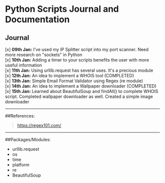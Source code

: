 # Python Scripts Journal and Documentation <br>

## Journal
[x] **09th Jan:** I've used my IP Splitter script into my port scanner. Need more research on "sockets" in Python <br>
[x] **10th Jan:** Adding a timer to your scripts benefits the user with more useful information <br>
[x] **11th Jan:** Using urllib.request has several uses. It's a precious module <br>
[x] **12th Jan:** An idea to implement a WHOIS tool (COMPLETED) <br>
[x] **13th Jan:** Simple Email Format Validator using Regex (re module) <br>
[x] **14th Jan:** An idea to implement a Wallpaper downloader (COMPLETED) <br>
[x] **15th Jan:** Learned about BeautifulSoup and findAll() to complete WHOIS script. Completed wallpaper downloader as well. Created a simple image downloader<br>
___
##References: 
> https://regex101.com/


___

##Packages/Modules: 
- urllib.request
- os
- time
- platform
- re
- BeautifulSoup
